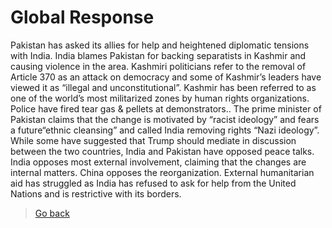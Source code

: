 # Global Response
Pakistan has asked its allies for help and heightened diplomatic tensions with India. India blames Pakistan for backing separatists in Kashmir and causing violence in the area. Kashmiri politicians refer to the removal of Article 370 as an attack on democracy and some of Kashmir’s leaders have viewed it as “illegal and unconstitutional”. Kashmir has been referred to as one of the world’s most militarized zones by human rights organizations. Police have fired tear gas & pellets at demonstrators.. The prime minister of Pakistan claims that the change is motivated by “racist ideology” and fears a future“ethnic cleansing” and called India removing rights “Nazi ideology”. While some have suggested that Trump should mediate in discussion between the two countries, India and Pakistan have opposed peace talks. India opposes most external involvement, claiming that the changes are internal matters. China opposes the reorganization. External humanitarian aid has struggled as India has refused to ask for help from the United Nations and is restrictive with its borders.
> [Go back](.)
